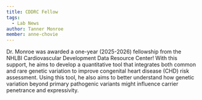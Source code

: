 ```yaml
---
title: CDDRC Fellow
tags:
  - Lab News
author: Tanner Monroe
member: anne-chovie
---
```


Dr. Monroe was awarded a one-year (2025-2026) fellowship from the NHLBI Cardiovascular Development Data Resource Center! With this support, he aims to develop a quantitative tool that integrates both common and rare genetic variation to improve congenital heart disease (CHD) risk assessment. Using this tool, he also aims to better understand how genetic variation beyond primary pathogenic variants might influence carrier penetrance and expressivity.
